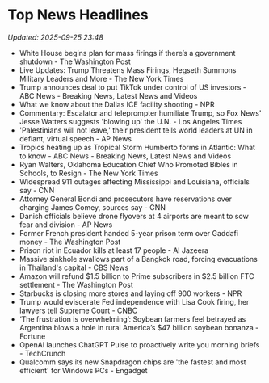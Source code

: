# Top News Headlines

_Updated: 2025-09-25 23:48_

- White House begins plan for mass firings if there’s a government shutdown - The Washington Post
- Live Updates: Trump Threatens Mass Firings, Hegseth Summons Military Leaders and More - The New York Times
- Trump announces deal to put TikTok under control of US investors - ABC News - Breaking News, Latest News and Videos
- What we know about the Dallas ICE facility shooting - NPR
- Commentary: Escalator and teleprompter humiliate Trump, so Fox News' Jesse Watters suggests 'blowing up' the U.N. - Los Angeles Times
- 'Palestinians will not leave,' their president tells world leaders at UN in defiant, virtual speech - AP News
- Tropics heating up as Tropical Storm Humberto forms in Atlantic: What to know - ABC News - Breaking News, Latest News and Videos
- Ryan Walters, Oklahoma Education Chief Who Promoted Bibles in Schools, to Resign - The New York Times
- Widespread 911 outages affecting Mississippi and Louisiana, officials say - CNN
- Attorney General Bondi and prosecutors have reservations over charging James Comey, sources say - CNN
- Danish officials believe drone flyovers at 4 airports are meant to sow fear and division - AP News
- Former French president handed 5-year prison term over Gaddafi money - The Washington Post
- Prison riot in Ecuador kills at least 17 people - Al Jazeera
- Massive sinkhole swallows part of a Bangkok road, forcing evacuations in Thailand's capital - CBS News
- Amazon will refund $1.5 billion to Prime subscribers in $2.5 billion FTC settlement - The Washington Post
- Starbucks is closing more stores and laying off 900 workers - NPR
- Trump would eviscerate Fed independence with Lisa Cook firing, her lawyers tell Supreme Court - CNBC
- ‘The frustration is overwhelming’: Soybean farmers feel betrayed as Argentina blows a hole in rural America’s $47 billion soybean bonanza - Fortune
- OpenAI launches ChatGPT Pulse to proactively write you morning briefs - TechCrunch
- Qualcomm says its new Snapdragon chips are 'the fastest and most efficient' for Windows PCs - Engadget